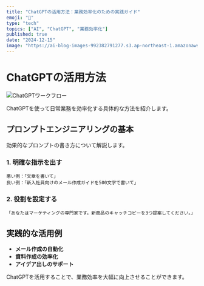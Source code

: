 ```yaml
---
title: "ChatGPTの活用方法：業務効率化のための実践ガイド"
emoji: "🤖"
type: "tech"
topics: ["AI", "ChatGPT", "業務効率化"]
published: true
date: "2024-12-15"
image: "https://ai-blog-images-992382791277.s3.ap-northeast-1.amazonaws.com/articles/chatgpt-workflow.svg"
---
```


# ChatGPTの活用方法

![ChatGPTワークフロー](https://ai-blog-images-992382791277.s3.ap-northeast-1.amazonaws.com/articles/chatgpt-workflow.svg)

ChatGPTを使って日常業務を効率化する具体的な方法を紹介します。

## プロンプトエンジニアリングの基本

効果的なプロンプトの書き方について解説します。

### 1. 明確な指示を出す

```
悪い例：「文章を書いて」
良い例：「新入社員向けのメール作成ガイドを500文字で書いて」
```

### 2. 役割を設定する

```
「あなたはマーケティングの専門家です。新商品のキャッチコピーを3つ提案してください。」
```

## 実践的な活用例

- **メール作成の自動化**
- **資料作成の効率化**
- **アイデア出しのサポート**

ChatGPTを活用することで、業務効率を大幅に向上させることができます。